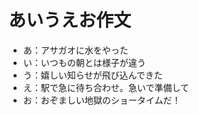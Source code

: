 # あいうえお作文
- あ：アサガオに水をやった
- い：いつもの朝とは様子が違う
- う：嬉しい知らせが飛び込んできた
- え：駅で急に待ち合わせ。急いで準備して
- お：おぞましい地獄のショータイムだ！
